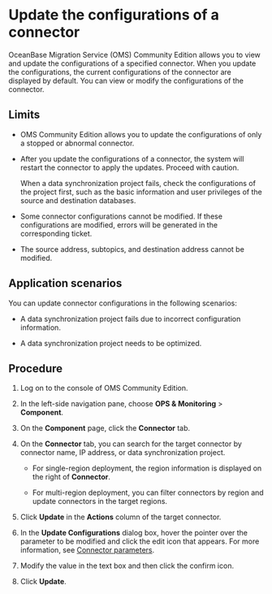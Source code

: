 # Update the configurations of a connector

OceanBase Migration Service (OMS) Community Edition allows you to view and update the configurations of a specified connector. When you update the configurations, the current configurations of the connector are displayed by default. You can view or modify the configurations of the connector. 

## Limits

* OMS Community Edition allows you to update the configurations of only a stopped or abnormal connector. 

* After you update the configurations of a connector, the system will restart the connector to apply the updates. Proceed with caution. 

   When a data synchronization project fails, check the configurations of the project first, such as the basic information and user privileges of the source and destination databases. 

* Some connector configurations cannot be modified. If these configurations are modified, errors will be generated in the corresponding ticket. 

* The source address, subtopics, and destination address cannot be modified. 

## Application scenarios

You can update connector configurations in the following scenarios:

* A data synchronization project fails due to incorrect configuration information. 

* A data synchronization project needs to be optimized. 

## Procedure

1. Log on to the console of OMS Community Edition. 

2. In the left-side navigation pane, choose **OPS & Monitoring** > **Component**. 

3. On the **Component** page, click the **Connector** tab. 

4. On the **Connector** tab, you can search for the target connector by connector name, IP address, or data synchronization project. 

   * For single-region deployment, the region information is displayed on the right of **Connector**. 

   * For multi-region deployment, you can filter connectors by region and update connectors in the target regions. 

5. Click **Update** in the **Actions** column of the target connector. 

6. In the **Update Configurations** dialog box, hover the pointer over the parameter to be modified and click the edit icon that appears. For more information, see [Connector parameters](../../5.description-of-component-parameters/2.connector-parameters/1.rocketmq-destination-parameter-description.md). 

7. Modify the value in the text box and then click the confirm icon. 

8. Click **Update**. 
